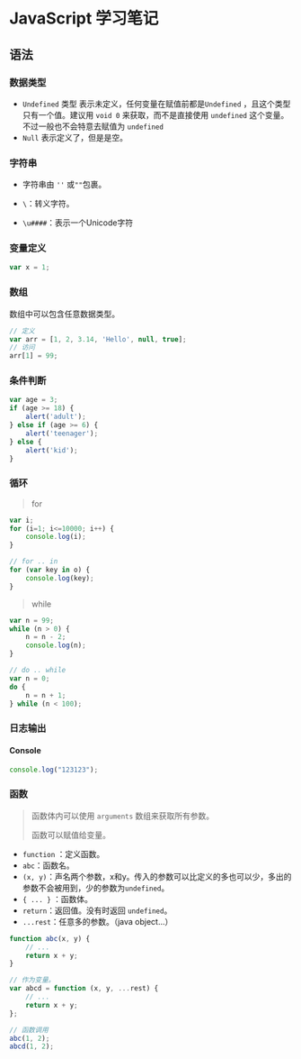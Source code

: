 # JavaScript 学习笔记

## 语法

### 数据类型

* `Undefined` 类型 表示未定义，任何变量在赋值前都是`Undefined` ，且这个类型只有一个值。建议用 `void 0` 来获取，而不是直接使用 `undefined` 这个变量。不过一般也不会特意去赋值为 `undefined`
* `Null` 表示定义了，但是是空。

### 字符串

* 字符串由 `''` 或`""`包裹。

* `\`：转义字符。
* `\u####`：表示一个Unicode字符

### 变量定义

```javascript
var x = 1;
```

### 数组

数组中可以包含任意数据类型。

```javascript
// 定义
var arr = [1, 2, 3.14, 'Hello', null, true];
// 访问
arr[1] = 99;
```

### 条件判断

```javascript
var age = 3;
if (age >= 18) {
    alert('adult');
} else if (age >= 6) {
    alert('teenager');
} else {
    alert('kid');
}
```

### 循环

> for

```javascript
var i;
for (i=1; i<=10000; i++) {
    console.log(i);
}

// for .. in
for (var key in o) {
    console.log(key);
}
```

> while

```javascript
var n = 99;
while (n > 0) {
    n = n - 2;
    console.log(n);
}

// do .. while
var n = 0;
do {
    n = n + 1;
} while (n < 100);
```

### 日志输出

#### Console

```javascript
console.log("123123");
```

### 函数

> 函数体内可以使用 `arguments` 数组来获取所有参数。
>
> 函数可以赋值给变量。

* `function` ：定义函数。
* `abc`：函数名。
* `(x, y)`：声名两个参数，x和y。传入的参数可以比定义的多也可以少，多出的参数不会被用到，少的参数为`undefined`。
* `{ ... }` ：函数体。
* `return`：返回值。没有时返回 `undefined`。
* `...rest`：任意多的参数。（java object...）

```javascript
function abc(x, y) {
    // ...
    return x + y;
}

// 作为变量。
var abcd = function (x, y, ...rest) {
    // ...
    return x + y;
};

// 函数调用
abc(1, 2);
abcd(1, 2);
```


